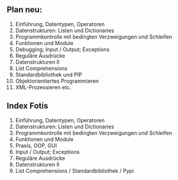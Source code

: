 Plan neu:
---------

1.  Einführung, Datentypen, Operatoren
2.  Datenstrukturen: Listen und Dictionaries
3.  Programmkontrolle mit bedingten Verzweigungen und Schleifen
4.  Funktionen und Module
5.  Debugging; Input / Output; Exceptions
6.  Reguläre Ausdrücke
7.  Datenstrukturen II
8.  List Comprehensions
9. Standardbibliothek und PIP
10. Objektorientiertes Programmieren
11. XML-Prozessieren etc.


Index Fotis
-----------

1.  Einführung, Datentypen, Operatoren
2.  Datenstrukturen: Listen und Dictionaries
3.  Programmkontrolle mit bedingten Verzweigungen und Schleifen
4.  Funktionen und Module
5.  Praxis, OOP, GUI
6.  Input / Output; Exceptions
7.  Reguläre Ausdrücke
8.  Datenstrukturen II
9.  List Comprehensions / Standardbibliothek / Pypi
